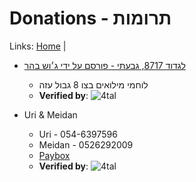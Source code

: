 # Donations - תרומות

Links: [Home](./main.md) |

- [לגדוד 8717, גבעתי - פורסם על ידי ג׳וש בהר](<https://payboxapp.page.link/kJrr6HjU9NZqWzJ36>)
  - לוחמי מילואים בצו 8 גבול עזה
  - **Verified by**: ![4tal](https://img.shields.io/badge/verified-4tal-brightgreen)

- Uri & Meidan
  - Uri - 054-6397596
  - Meidan - 0526292009
  - [Paybox](<https://payboxapp.page.link/SYaGNe6tQoXmHkRY9>)
  - **Verified by**: ![4tal](https://img.shields.io/badge/verified-4tal-brightgreen)
